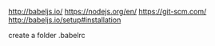 http://babeljs.io/
https://nodejs.org/en/
https://git-scm.com/
http://babeljs.io/setup#installation

create a folder   .babelrc